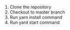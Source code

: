 1. Clone the repository
2. Checkout to master branch
3. Run yarn install command
4. Run yard start command
